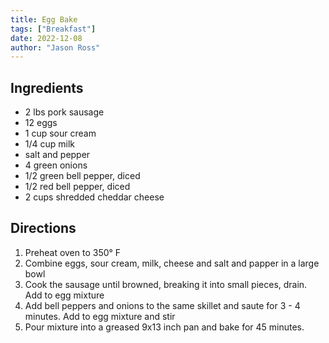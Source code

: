 ```yaml
---
title: Egg Bake
tags: ["Breakfast"]
date: 2022-12-08
author: "Jason Ross"
---
```


## Ingredients

- 2 lbs pork sausage
- 12 eggs
- 1 cup sour cream
- 1/4 cup milk
- salt and pepper
- 4 green onions
- 1/2 green bell pepper, diced
- 1/2 red bell pepper, diced
- 2 cups shredded cheddar cheese

## Directions

1. Preheat oven to 350&deg; F
2. Combine eggs, sour cream, milk, cheese and salt and papper in a large bowl
3. Cook the sausage until browned, breaking it into small pieces, drain. Add to egg mixture
4. Add bell peppers and onions to the same skillet and saute for 3 - 4 minutes. Add to egg mixture and stir
5. Pour mixture into a greased 9x13 inch pan and bake for 45 minutes.
